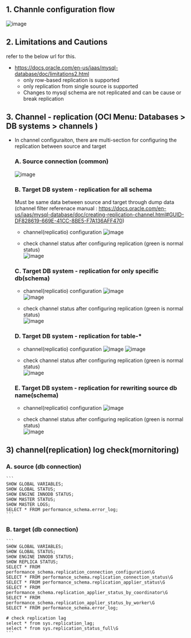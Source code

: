 ## 1. Channle configuration flow    
![image](https://github.com/user-attachments/assets/de4ed208-231f-4e11-8742-deeb945b86a3)

## 2. Limitations and Cautions
refer to the below url for this.
- https://docs.oracle.com/en-us/iaas/mysql-database/doc/limitations2.html
  - only row-based replication is supported
  - only replication from single source is supported
  - Changes to mysql schema are not replicated and can be cause or break replication

## 3. Channel - replication (OCI Menu: Databases > DB systems > channels ) 
- In channel configuraiton, there are multi-section for configuring the replication between source and target
  ### A. Source connection (common)    
  ![image](https://github.com/khkwon01/mig_db/assets/8789421/9676817d-78f5-4018-9ac0-3c0520107fa3)

  ### B. Target DB system - replication for all schema
  Must be same data between source and target through dump data  
  (channel filter referenace manual : https://docs.oracle.com/en-us/iaas/mysql-database/doc/creating-replication-channel.html#GUID-DF828619-669E-41CC-8BE5-F7A136AFF470)    
  - channel(replicatio) configuration
    ![image](https://github.com/khkwon01/mig_db/assets/8789421/5b98d5dd-3e7a-482d-9a1f-654a1e919f81)

  - check channel status after configuring replication (green is normal status)   
    ![image](https://github.com/khkwon01/mig_db/assets/8789421/22f85991-de63-4ed1-a108-a76659978f38)
  
  ### C. Target DB system - replication for only specific db(schema)   

  - channel(replicatio) configuration
    ![image](https://github.com/khkwon01/mig_db/assets/8789421/71d2b80e-00ee-4c54-9f12-36f1af10c572)    
    ![image](https://github.com/khkwon01/mig_db/assets/8789421/39b25f43-11c2-414d-85f6-d623372a4c45)

  - check channel status after configuring replication (green is normal status)     
    ![image](https://github.com/khkwon01/mig_db/assets/8789421/4be4d667-9691-4fdc-afc3-5b92db953051)

  ### D. Target DB system - replication for table-*      
  - channel(replicatio) configuration
    ![image](https://github.com/khkwon01/mig_db/assets/8789421/42bc905a-d2ea-42f0-8764-9c7300a716db)
    ![image](https://github.com/khkwon01/mig_db/assets/8789421/d866119c-357f-47de-8e42-aaaf37dd07fe)
    
  - check channel status after configuring replication (green is normal status)     
  ![image](https://github.com/khkwon01/mig_db/assets/8789421/f2c0c80d-4efb-4c96-88a8-de5017dddb5c)  

  ### E. Target DB system - replication for rewriting source db name(schema)
  - channel(replicatio) configuration
    ![image](https://github.com/khkwon01/mig_db/assets/8789421/6e921f2d-c319-46ad-a848-7a03b0bda25a)
  
  - check channel status after configuring replication (green is normal status)        
    ![image](https://github.com/khkwon01/mig_db/assets/8789421/4c7c9f10-b624-499a-ad6b-3ad83a0daede)

## 3) channel(replication) log check(mornitoring)
### A. source (db connection)
    ```
    SHOW GLOBAL VARIABLES;
    SHOW GLOBAL STATUS;
    SHOW ENGINE INNODB STATUS;
    SHOW MASTER STATUS;
    SHOW MASTER LOGS;
    SELECT * FROM performance_schema.error_log;
    ```
### B. target (db connection)
    ```
    SHOW GLOBAL VARIABLES;
    SHOW GLOBAL STATUS;
    SHOW ENGINE INNODB STATUS;
    SHOW REPLICA STATUS;
    SELECT * FROM performance_schema.replication_connection_configuration\G
    SELECT * FROM performance_schema.replication_connection_status\G
    SELECT * FROM performance_schema.replication_applier_status\G
    SELECT * FROM performance_schema.replication_applier_status_by_coordinator\G
    SELECT * FROM performance_schema.replication_applier_status_by_worker\G
    SELECT * FROM performance_schema.error_log;

    # check replication lag
    select * from sys.replication_lag;
    select * from sys.replication_status_full\G
    ```    
